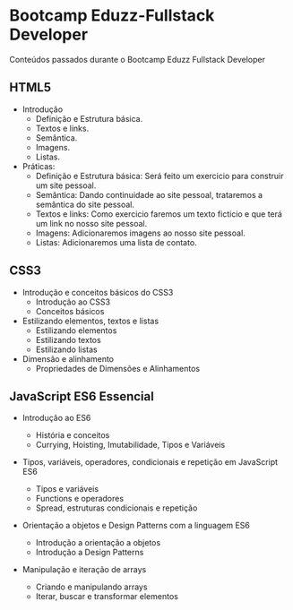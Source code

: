 # Bootcamp Eduzz-Fullstack Developer

Conteúdos passados durante o Bootcamp Eduzz Fullstack Developer

## HTML5

- Introdução
  - Definição e Estrutura básica.
  - Textos e links.
  - Semântica.
  - Imagens.
  - Listas.
- Práticas:
  - Definição e Estrutura básica: Será feito um exercicio para construir um site pessoal.
  - Semântica: Dando continuidade ao site pessoal, trataremos a semântica do site pessoal.
  - Textos e links: Como exercicio faremos um texto ficticio e que terá um link no nosso site pessoal.
  - Imagens: Adicionaremos imagens ao nosso site pessoal.
  - Listas: Adicionaremos uma lista de contato.

## CSS3
  - Introdução e conceitos básicos do CSS3
    - Introdução ao CSS3
    - Conceitos básicos
  - Estilizando elementos, textos e listas
    - Estilizando elementos
    - Estilizando textos
    - Estilizando listas
  - Dimensão e alinhamento
    - Propriedades de Dimensões e Alinhamentos

## JavaScript ES6 Essencial
  - Introdução ao ES6
    - História e conceitos
    - Currying, Hoisting, Imutabilidade, Tipos e Variáveis
  
  - Tipos, variáveis, operadores, condicionais e repetição em JavaScript ES6
    - Tipos e variáveis
    - Functions e operadores
    - Spread, estruturas condicionais e repetição
  
  - Orientação a objetos e Design Patterns com a linguagem ES6
    - Introdução a orientação a objetos
    - Introdução a Design Patterns
  
  - Manipulação e iteração de arrays
    - Criando e manipulando arrays
    - Iterar, buscar e transformar elementos
